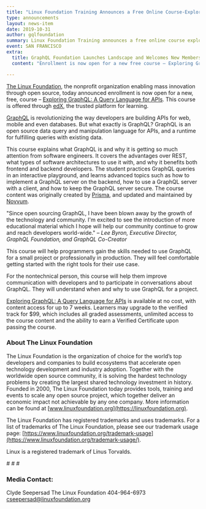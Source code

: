 ```yaml
---
title: "Linux Foundation Training Announces a Free Online Course-Exploring GraphQL: A Query Language for APIs"
type: announcements
layout: news-item
date: 2019-10-31
author: gqlfoundation
summary: Linux Foundation Training announces a free online course exploring GraphQL
event: SAN FRANCISCO
extra:
  title: GraphQL Foundation Launches Landscape and Welcomes New Members
  content: "Enrollment is now open for a new free course – Exploring GraphQL: A Query Language for APIs. This course is offered through edX, the trusted platform for learning."

---
```


[The Linux Foundation](http://www.linuxfoundation.org/), the nonprofit organization enabling mass innovation through open source, today announced enrollment is now open for a new, free, course – [Exploring GraphQL: A Query Language for APIs](https://www.edx.org/course/introduction-to-graphql). This course is offered through [edX](https://www.edx.org/), the trusted platform for learning.

[GraphQL](https://graphql.org) is revolutionizing the way developers are building APIs for web, mobile and even databases. But what exactly is GraphQL? GraphQL is an open source data query and manipulation language for APIs, and a runtime for fulfilling queries with existing data.

This course explains what GraphQL is and why it is getting so much attention from software engineers. It covers the advantages over REST, what types of software architectures to use it with, and why it benefits both frontend and backend developers. The student practices GraphQL queries in an interactive playground, and learns advanced topics such as how to implement a GraphQL server on the backend, how to use a GraphQL server with a client, and how to keep the GraphQL server secure. The course content was originally created by [Prisma](https://prisma.io), and updated and maintained by [Novvum](https://novvum.io).

"Since open sourcing GraphQL, I have been blown away by the growth of the technology and community. I'm excited to see the introduction of more educational material which I hope will help our community continue to grow and reach developers world-wide." – *Lee Byron, Executive Director, GraphQL Foundation, and GraphQL Co-Creator*

This course will help programmers gain the skills needed to use GraphQL for a small project or professionally in production. They will feel comfortable getting started with the right tools for their use case.

For the nontechnical person, this course will help them improve communication with developers and to participate in conversations about GraphQL. They will understand when and why to use GraphQL for a project.

[Exploring GraphQL: A Query Language for APIs](https://www.edx.org/course/introduction-to-graphql) is available at no cost, with content access for up to 7 weeks. Learners may upgrade to the verified track for $99, which includes all graded assessments, unlimited access to the course content and the ability to earn a Verified Certificate upon passing the course.

### About The Linux Foundation

The Linux Foundation is the organization of choice for the world’s top developers and companies to build ecosystems that accelerate open technology development and industry adoption. Together with the worldwide open source community, it is solving the hardest technology problems by creating the largest shared technology investment in history. Founded in 2000, The Linux Foundation today provides tools, training and events to scale any open source project, which together deliver an economic impact not achievable by any one company. More information can be found at [www.linuxfoundation.org](https://linuxfoundation.org).

The Linux Foundation has registered trademarks and uses trademarks. For a list of trademarks of The Linux Foundation, please see our trademark usage page: [https://www.linuxfoundation.org/trademark-usage](https://www.linuxfoundation.org/trademark-usage/).

Linux is a registered trademark of Linus Torvalds.

\# \# \#

### Media Contact:

Clyde Seepersad
The Linux Foundation
404-964-6973
cseepersad@linuxfoundation.org
